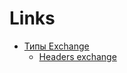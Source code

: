 # Links
- [Типы Exchange](https://habr.com/ru/post/489086/)
  - [Headers exchange](https://codedestine.com/rabbitmq-headers-exchange/)
